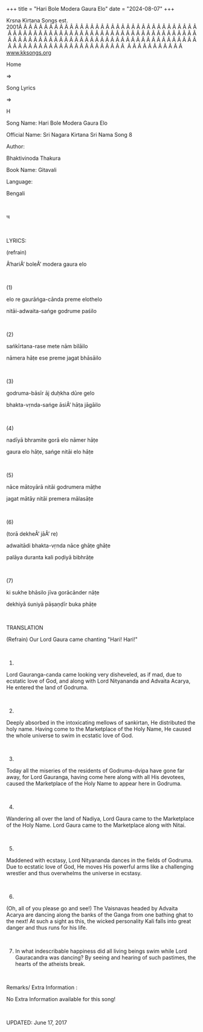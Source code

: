 +++ 
title = "Hari Bole Modera Gaura Elo"
date = "2024-08-07"
+++

Krsna Kirtana Songs est. 2001Â Â Â Â Â Â Â Â Â Â Â Â Â Â Â Â Â Â Â Â Â Â Â Â Â Â Â Â Â Â Â Â Â Â Â Â Â Â Â Â Â Â Â Â Â Â Â Â Â Â Â Â Â Â Â Â Â Â Â Â Â Â Â Â Â Â Â Â Â Â Â Â Â Â Â Â Â Â Â Â Â Â Â Â Â Â Â Â Â Â Â Â Â Â Â Â Â Â Â Â Â Â Â Â Â Â Â Â Â Â Â Â Â Â Â Â Â Â Â Â Â Â Â Â Â Â Â Â Â Â Â Â  Â Â Â Â Â Â Â Â Â Â Â  
www.kksongs.org








Home
 
⇒
 
Song Lyrics
 
⇒
 
H


Song
Name: Hari Bole Modera Gaura Elo


Official
Name: Sri Nagara Kirtana Sri Nama Song 8


Author:

Bhaktivinoda
Thakura


Book
Name: 
Gitavali


Language:

Bengali


 








অ








 


LYRICS:


(refrain)


Â‘hariÂ’
boleÂ’ modera gaura elo


 


(1)


elo
re gaurāńga-cānda preme elothelo


nitāi-adwaita-sańge
godrume paśilo


 


(2)


sańkīrtana-rase
mete nām bilāilo


nāmera
hāṭe ese preme jagat bhāsāilo


 


(3)


godruma-bāsīr
āj duḥkha dūre gelo


bhakta-vṛnda-sańge
āsiÂ’ hāṭa jāgāilo


 


(4)


nadīyā
bhramite gorā elo nāmer hāṭe


gaura
elo hāṭe, sańge nitāi elo hāṭe


 


(5)


nāce
mātoyārā nitāi godrumera māṭhe


jagat
mātāy nitāi premera mālasāṭe


 


(6)


(torā
dekheÂ’ jāÂ’ re)


adwaitādi
bhakta-vṛnda nāce ghāṭe ghāṭe


palāya
duranta kali poḍiyā bibhrāṭe


 


(7)


ki
sukhe bhāsilo jīva gorācānder nāṭe


dekhiyā
śuniyā pāṣaṇḍīr buka phāṭe


 


TRANSLATION


(Refrain)
Our Lord Gaura came chanting "Hari! Hari!"


 


1)
Lord Gauranga-canda came looking very disheveled, as if mad, due to ecstatic
love of God, and along with Lord Nityananda and Advaita Acarya, He entered the land of Godruma.


 


2)
Deeply absorbed in the intoxicating mellows of sankirtan, He distributed the
holy name. Having come to the Marketplace of the Holy Name, He caused the whole
universe to swim in ecstatic love of God.


 


3)
Today all the miseries of the residents of Godruma-dvipa have gone far away,
for Lord Gauranga, having come here along with all His devotees, caused the
Marketplace of the Holy Name to appear here in Godruma.


 


4)
Wandering all over the land of Nadiya, Lord Gaura came to the Marketplace of
the Holy Name. Lord Gaura came to the Marketplace along with Nitai.


 


5)
Maddened with ecstasy, Lord Nityananda dances in the fields of Godruma. Due to
ecstatic love of God, He moves His powerful arms like a challenging wrestler
and thus overwhelms the universe in ecstasy.


 


6)
(Oh, all of you please go and see!) The Vaisnavas headed by Advaita Acarya are
dancing along the banks of the Ganga from one bathing ghat to the next! At such
a sight as this, the wicked personality Kali falls into great danger and thus
runs for his life.


 


7) In
what indescribable happiness did all living beings swim while Lord Gauracandra
was dancing? By seeing and hearing of such pastimes, the hearts of the atheists
break.


 


Remarks/ Extra Information
: 


No
Extra Information available for this song!


 


UPDATED:
 June 17, 2017